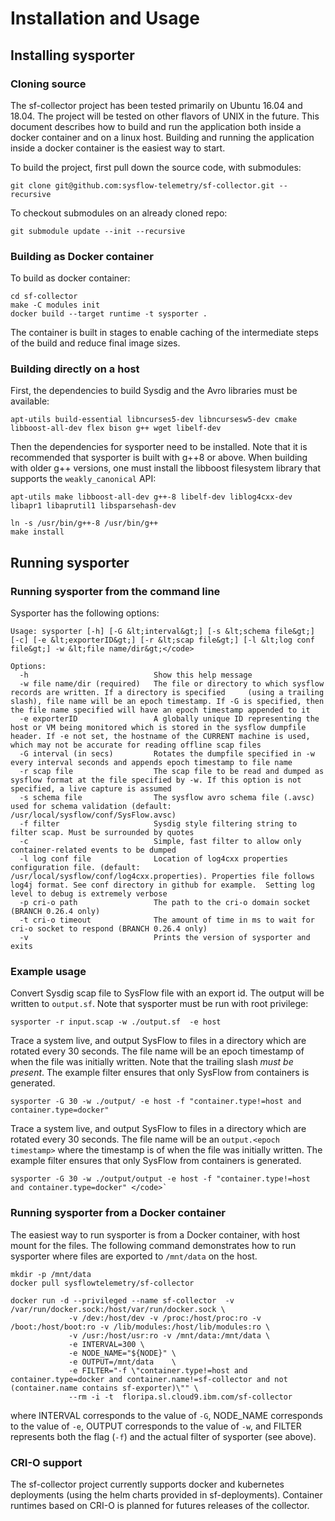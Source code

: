 # Installation and Usage

## Installing sysporter

### Cloning source

The sf-collector project has been tested primarily on Ubuntu 16.04 and 18.04.  The project will be tested on other flavors of UNIX in the future. This document describes how to build and run the application both inside a docker container and on a linux host. Building and running the application inside a docker container is the easiest way to start. 

To build the project, first pull down the source code, with submodules:
```
git clone git@github.com:sysflow-telemetry/sf-collector.git --recursive
```

To checkout submodules on an already cloned repo:
```
git submodule update --init --recursive
```

### Building as Docker container

To build as docker container: 
```
cd sf-collector
make -C modules init
docker build --target runtime -t sysporter .
``` 

The container is built in stages to enable caching of the intermediate steps of the build and reduce final image sizes. 

### Building directly on a host

First, the dependencies to build Sysdig and the Avro libraries must be available:
```
apt-utils build-essential libncurses5-dev libncursesw5-dev cmake libboost-all-dev flex bison g++ wget libelf-dev
```

Then the dependencies for sysporter need to be installed. Note that it is recommended that sysporter is built with g++8 or above. When building with older g++ versions, one must install the libboost filesystem library that supports the `weakly_canonical` API:
```
apt-utils make libboost-all-dev g++-8 libelf-dev liblog4cxx-dev libapr1 libaprutil1 libsparsehash-dev
```

```
ln -s /usr/bin/g++-8 /usr/bin/g++
make install
```

## Running sysporter

### Running sysporter from the command line 

Sysporter has the following options:
```
Usage: sysporter [-h] [-G &lt;interval&gt;] [-s &lt;schema file&gt;] [-c] [-e &lt;exporterID&gt;] [-r &lt;scap file&gt;] [-l &lt;log conf file&gt;] -w &lt;file name/dir&gt;</code>

Options:
  -h                            Show this help message
  -w file name/dir (required)   The file or directory to which sysflow records are written. If a directory is specified     (using a trailing slash), file name will be an epoch timestamp. If -G is specified, then the file name specified will have an epoch timestamp appended to it
  -e exporterID                 A globally unique ID representing the host or VM being monitored which is stored in the sysflow dumpfile header. If -e not set, the hostname of the CURRENT machine is used, which may not be accurate for reading offline scap files
  -G interval (in secs)         Rotates the dumpfile specified in -w every interval seconds and appends epoch timestamp to file name
  -r scap file                  The scap file to be read and dumped as sysflow format at the file specified by -w. If this option is not specified, a live capture is assumed
  -s schema file                The sysflow avro schema file (.avsc) used for schema validation (default: /usr/local/sysflow/conf/SysFlow.avsc)
  -f filter                     Sysdig style filtering string to filter scap. Must be surrounded by quotes
  -c                            Simple, fast filter to allow only container-related events to be dumped
  -l log conf file              Location of log4cxx properties configuration file. (default: /usr/local/sysflow/conf/log4cxx.properties). Properties file follows log4j format. See conf directory in github for example.  Setting log level to debug is extremely verbose
  -p cri-o path                 The path to the cri-o domain socket (BRANCH 0.26.4 only)
  -t cri-o timeout              The amount of time in ms to wait for cri-o socket to respond (BRANCH 0.26.4 only)
  -v                            Prints the version of sysporter and exits
``` 

### Example usage

Convert Sysdig scap file to SysFlow file with an export id. The output will be written to `output.sf`.  Note that sysporter must be run with root privilege:

```
sysporter -r input.scap -w ./output.sf  -e host
```

Trace a system live, and output SysFlow to files in a directory which are rotated every 30 seconds. The file name will be an epoch timestamp of when the file was initially written.  Note that the trailing slash _must be present_. The example filter ensures that only SysFlow from containers is generated.

```
sysporter -G 30 -w ./output/ -e host -f "container.type!=host and container.type=docker"
```

Trace a system live, and output SysFlow to files in a directory which are rotated every 30 seconds. The file name will be an `output.<epoch timestamp>` where the timestamp is of when the file was initially written. The example filter ensures that only SysFlow from containers is generated.

```
sysporter -G 30 -w ./output/output -e host -f "container.type!=host and container.type=docker" </code>`
```

### Running sysporter from a Docker container

The easiest way to run sysporter is from a Docker container, with host mount for the files.  The following command demonstrates how to run sysporter where files are exported to `/mnt/data` on the host.

```
mkdir -p /mnt/data
docker pull sysflowtelemetry/sf-collector

docker run -d --privileged --name sf-collector  -v /var/run/docker.sock:/host/var/run/docker.sock \
             -v /dev:/host/dev -v /proc:/host/proc:ro -v /boot:/host/boot:ro -v /lib/modules:/host/lib/modules:ro \
             -v /usr:/host/usr:ro -v /mnt/data:/mnt/data \
             -e INTERVAL=300 \
             -e NODE_NAME="${NODE}" \
             -e OUTPUT=/mnt/data    \
             -e FILTER="-f \"container.type!=host and container.type=docker and container.name!=sf-collector and not (container.name contains sf-exporter)\"" \
             --rm -i -t  floripa.sl.cloud9.ibm.com/sf-collector
```

where INTERVAL corresponds to the value of `-G`, NODE\_NAME corresponds to the value of `-e`, OUTPUT corresponds to the value of `-w`, and FILTER represents both the flag (`-f`) and the actual filter of sysporter (see above).

### CRI-O support

The sf-collector project currently supports docker and kubernetes deployments (using the helm charts provided in sf-deployments). Container runtimes based on CRI-O is planned for futures releases of the collector.
